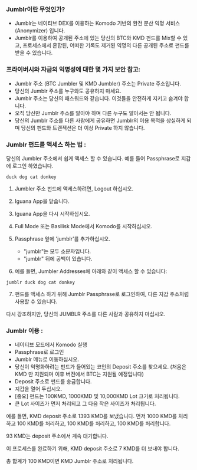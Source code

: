 ### Jumblr이란 무엇인가?
- Jumblr는 네이티브 DEX를 이용하는 Komodo 기반의 완전 분산 익명 서비스 (Anonymizer) 입니다.
- Jumblr를 이용하여 공개된 주소에 있는 당신의 BTC와 KMD 펀드를 Mix할 수 있고, 프로세스에서 혼합된, 어떠한 기록도 제거된 익명의 다른 공개된 주소로 펀드를 받을 수 있습니다.


### 프라이버시와 자금의 익명성에 대한 몇 가지 보안 참고:
- Jumblr 주소 (BTC Jumbler 및 KMD Jumbler) 주소는 Private 주소입니다.
- 당신의 Jumblr 주소를 누구와도 공유하지 마세요.
- Jumblr 주소는 당신의 패스워드와 같습니다. 이것들을 안전하게 지키고 숨겨야 합니다.
- 오직 당신만 Jumblr 주소를 알아야 하며 다른 누구도 알아서는 안 됩니다.
- 당신의 Jumblr 주소를 다른 사람에게 공유하면 Jumblr의 이용 목적을 상실하게 되며 당신의 펀드와 트랜젝션은 더 이상 Private 하지 않습니다.


### Jumblr 펀드를 액세스 하는 법 :
당신의 Jumbler 주소에서 쉽게 액세스 할 수 있습니다. 예를 들어 Passphrase로 지갑에 로그인 하였습니다.

```
duck dog cat donkey
```

1. Jumbler 주소 펀드에 액세스하려면, Logout 하십시오.
2. Iguana App을 닫습니다.
3. Iguana App을 다시 시작하십시오.
4. Full Mode 또는 Basilisk Mode에서 Komodo를 시작하십시오.
5. Passphrase 앞에 'jumblr'를 추가하십시오.

	- "jumblr"는 모두 소문자입니다.
	- "jumblr" 뒤에 공백이 있습니다.

6. 예를 들면, Jumbler Addresses에 아래와 같이 액세스 할 수 있습니다:

```
jumblr duck dog cat donkey
```

7. 펀드를 액세스 하기 위해 Jumblr Passphrase로 로그인하여, 다른 지갑 주소처럼 사용할 수 있습니다.


다시 강조하지만, 당신의 JUMBLR 주소를 다른 사람과 공유하지 마십시오.



### Jumblr 이용 :
- 네이티브 모드에서 Komodo 실행
- Passphrase로 로그인
- Jumblr 메뉴로 이동하십시오.
- 당신이 익명화하려는 펀드가 들어있는 코인의 Deposit 주소를 찾으세요. (처음은 KMD 만 지원되며 이후 버전에서 BTC는 지원될 예정입니다)
- Deposit 주소로 펀드를 송금합니다.
- 지갑을 열어 두십시오.
- [중요] 펀드는 100KMD, 1000KMD 및 10,000KMD Lot 크기로 처리됩니다.
- 큰 Lot 사이즈가 먼저 처리되고 그 다음 작은 사이즈가 처리됩니다.

예를 들면, KMD deposit 주소로 1393 KMD를 보냈습니다. 먼저 1000 KMD를 처리 하고 
100 KMD를 처리하고, 
100 KMD를 처리하고, 
100 KMD를 처리합니다.

93 KMD는 deposit 주소에서 계속 대기합니다.

이 프로세스를 완료하기 위해, KMD deposit 주소로 7 KMD를 더 보내야 합니다.

총 합계가 100 KMD이면 KMD Jumblr 주소로 처리됩니다.
